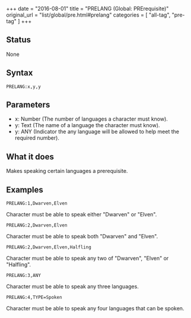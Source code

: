 +++
date = "2016-08-01"
title = "PRELANG (Global: PRErequisite)"
original_url = "list/global/pre.html#prelang"
categories = [ "all-tag", "pre-tag" ]
+++

## Status

None

## Syntax

`PRELANG:x,y,y`

## Parameters

-   x: Number (The number of languages a character
    must know).
-   y: Text (The name of a language the character
    must know).
-   y: ANY (Indicator the any language will be allowed
    to help meet the required number).



What it does
------------

Makes speaking certain languages a prerequisite.

Examples
--------

`PRELANG:1,Dwarven,Elven`

Character must be able to speak either "Dwarven" or "Elven".

`PRELANG:2,Dwarven,Elven`

Character must be able to speak both "Dwarven" and "Elven".

`PRELANG:2,Dwarven,Elven,Halfling`

Character must be able to speak any two of "Dwarven", "Elven" or
"Halfling".

`PRELANG:3,ANY`

Character must be able to speak any three languages.

`PRELANG:4,TYPE=Spoken`

Character must be able to speak any four languages that can be spoken.

